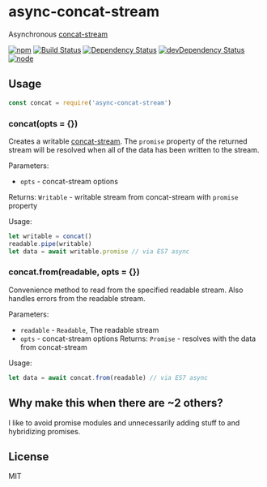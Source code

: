 # async-concat-stream

Asynchronous [concat-stream]

[![npm](https://img.shields.io/npm/v/async-concat-stream.svg?style=flat-square)](https://www.npmjs.com/package/async-concat-stream)
[![Build Status](https://img.shields.io/travis/seangenabe/async-concat-stream/master.svg?style=flat-square)](https://travis-ci.org/seangenabe/async-concat-stream)
[![Dependency Status](https://img.shields.io/david/seangenabe/async-concat-stream.svg?style=flat-square)](https://david-dm.org/seangenabe/async-concat-stream)
[![devDependency Status](https://img.shields.io/david/dev/seangenabe/async-concat-stream.svg?style=flat-square)](https://david-dm.org/seangenabe/async-concat-stream#info=devDependencies)
[![node](https://img.shields.io/node/v/async-concat-stream.svg?style=flat-square)](https://nodejs.org/en/download/)

## Usage

```javascript
const concat = require('async-concat-stream')
```

### concat(opts = {})

Creates a writable [concat-stream]. The `promise` property of the returned stream will be resolved when all of the data has been written to the stream.

Parameters:
* `opts` - concat-stream options

Returns: `Writable` - writable stream from concat-stream with `promise` property

Usage:
```javascript
let writable = concat()
readable.pipe(writable)
let data = await writable.promise // via ES7 async
```

### concat.from(readable, opts = {})

Convenience method to read from the specified readable stream. Also handles errors from the readable stream.

Parameters:
* `readable` - `Readable`, The readable stream
* `opts` - concat-stream options
Returns: `Promise` - resolves with the data from concat-stream

Usage:
```javascript
let data = await concat.from(readable) // via ES7 async
```

## Why make this when there are ~2 others?

I like to avoid promise modules and unnecessarily adding stuff to and hybridizing promises.

## License

MIT

[concat-stream]: https://github.com/maxogden/concat-stream
